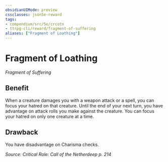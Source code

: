 ```yaml
---
obsidianUIMode: preview
cssclasses: json5e-reward
tags:
- compendium/src/5e/crcotn
- ttrpg-cli/reward/fragment-of-suffering
aliases: ["Fragment of Loathing"]
---
```

# Fragment of Loathing
*Fragment of Suffering*  

## Benefit

When a creature damages you with a weapon attack or a spell, you can focus your hatred on that creature. Until the end of your next turn, you have advantage on attack rolls you make against the creature. You can focus your hatred on only one creature at a time.

## Drawback

You have disadvantage on Charisma checks.

*Source: Critical Role: Call of the Netherdeep p. 214*